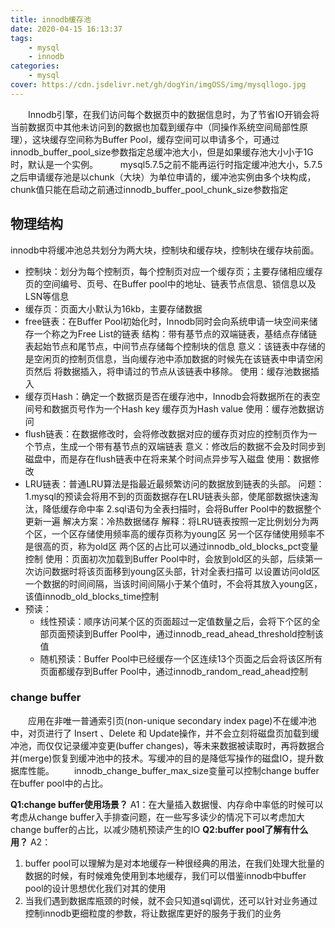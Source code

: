 ```yaml
---
title: innodb缓存池
date: 2020-04-15 16:13:37
tags: 
    - mysql
    - innodb
categories:
    - mysql
cover: https://cdn.jsdelivr.net/gh/dogYin/imgOSS/img/mysqllogo.jpg
---
```

　　Innodb引擎，在我们访问每个数据页中的数据信息时，为了节省IO开销会将当前数据页中其他未访问到的数据也加载到缓存中（同操作系统空间局部性原理），这块缓存空间称为Buffer Pool，缓存空间可以申请多个，可通过innodb_buffer_pool_size参数指定总缓冲池大小，但是如果缓存池大小小于1G时，默认是一个实例。
　　 mysql5.7.5之前不能再运行时指定缓冲池大小，5.7.5之后申请缓存池是以chunk（大块）为单位申请的，缓冲池实例由多个块构成，chunk值只能在启动之前通过innodb_buffer_pool_chunk_size参数指定

## 物理结构

innodb中将缓冲池总共划分为两大块，控制块和缓存块，控制块在缓存块前面。

+ 控制块：划分为每个控制页，每个控制页对应一个缓存页；主要存储相应缓存页的空间编号、页号、在Buffer pool中的地址、链表节点信息、锁信息以及LSN等信息
+ 缓存页：页面大小默认为16kb，主要存储数据
+ free链表：在Buffer Pool初始化时，Innodb同时会向系统申请一块空间来储存一个称之为Free List的链表
		结构：带有基节点的双端链表，基结点存储链表起始节点和尾节点，中间节点存储每个控制块的信息
		意义：该链表中存储的是空闲页的控制页信息，当向缓存池中添加数据的时候先在该链表中申请空闲页然后
		将数据插入，将申请过的节点从该链表中移除。
		使用：缓存池数据插入
+ 缓存页Hash：确定一个数据页是否在缓存池中，Innodb会将数据所在的表空间号和数据页号作为一个Hash key 缓存页为Hash value
		使用：缓存池数据访问
+ flush链表：在数据修改时，会将修改数据对应的缓存页对应的控制页作为一个节点，生成一个带有基节点的双端链表
		意义：修改后的数据不会及时同步到磁盘中，而是存在flush链表中在将来某个时间点异步写入磁盘
		使用：数据修改
+ LRU链表：普通LRU算法是指最近最频繁访问的数据放到链表的头部。
		问题：
			1.mysql的预读会将用不到的页面数据存在LRU链表头部，使尾部数据快速淘汰，降低缓存命中率
			2.sql语句为全表扫描时，会将Buffer Pool中的数据整个更新一遍
		解决方案：冷热数据储存
		解释：将LRU链表按照一定比例划分为两个区，一个区存储使用频率高的缓存页称为young区
			 另一个区存储使用频率不是很高的页，称为old区
		     两个区的占比可以通过innodb_old_blocks_pct变量控制
		使用：页面初次加载到Buffer Pool中时，会放到old区的头部，后续第一次访问数据时将该页面移到young区头部，针对全表扫描可				以设置访问old区一个数据的时间间隔，当该时间间隔小于某个值时，不会将其放入young区，该值innodb_old_blocks_time控制
+ 预读：
	+ 线性预读：顺序访问某个区的页面超过一定值数量之后，会将下个区的全部页面预读到Buffer Pool中，通过innodb_read_ahead_threshold控制该值
	+ 随机预读：Buffer Pool中已经缓存一个区连续13个页面之后会将该区所有页面都缓存到Buffer Pool中，通过innodb_random_read_ahead控制

### change buffer
　　应用在非唯一普通索引页(non-unique secondary index page)不在缓冲池中，对页进行了 Insert 、Delete 和 Update操作，并不会立刻将磁盘页加载到缓冲池，而仅仅记录缓冲变更(buffer changes)，等未来数据被读取时，再将数据合并(merge)恢复到缓冲池中的技术。写缓冲的目的是降低写操作的磁盘IO，提升数据库性能。
　　innodb_change_buffer_max_size变量可以控制change buffer在buffer pool中的占比。


**Q1:change buffer使用场景？**
 A1：在大量插入数据慢、内存命中率低的时候可以考虑从change buffer入手排查问题，在一些写多读少的情况下可以考虑加大change buffer的占比，以减少随机预读产生的IO
**Q2:buffer pool了解有什么用？**
A2：
1. buffer pool可以理解为是对本地缓存一种很经典的用法，在我们处理大批量的数据的时候，有时候难免使用到本地缓存，我们可以借鉴innodb中buffer pool的设计思想优化我们对其的使用
2. 当我们遇到数据库瓶颈的时候，就不会只知道sql调优，还可以针对业务通过控制innodb更细粒度的参数，将让数据库更好的服务于我们的业务
  